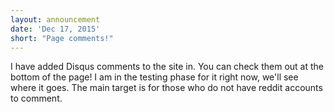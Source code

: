```yaml
---
layout: announcement
date: 'Dec 17, 2015'
short: "Page comments!"
---
```


I have added Disqus comments to the site in. You can check them out at the bottom of the page! I am in the testing phase for it right now, we'll see where it goes. The main target is for those who do not have reddit accounts to comment.
